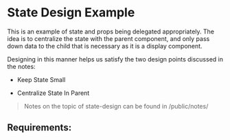 # State Design Example

This is an example of state and props being delegated appropriately. The idea is to centralize the state with the parent component, and only pass down data to the child that is necessary as it is a display component.

Designing in this manner helps us satisfy the two design points discussed in the notes:

* Keep State Small

* Centralize State In Parent

> Notes on the topic of state-design can be found in /public/notes/

## Requirements:
